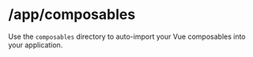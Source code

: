 # /app/composables

Use the `composables` directory to auto-import your Vue composables into your application.
